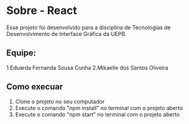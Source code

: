 # Sobre - React

Esse projeto foi desenvolvido para a disciplina de Tecnologias de Desenvolvimento de Interface Gráfica da UEPB.

## Equipe:
 1.Eduarda Fernanda Sousa Cunha
 2.Mikaelle dos Santos Oliveira

## Como execuar

1. Clone o projeto no seu computador
2. Execute o comando "npm install" no terminal com o projeto aberto
3. Execute o comando "npm start" no terminal com o projeto aberto
